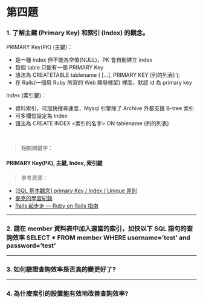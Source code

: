 # 第四題

### 1. 了解主鍵 (Primary Key) 和索引 (Index) 的觀念。

PRIMARY Key(PK) (主鍵)：

- 是一種 index 但不能為空值(NULL)，PK 會自動建立 index
- 每個 table 只能有一個 PRIMARY Key
- 語法為 CREATETABLE tablename ( \[…], PRIMARY KEY (列的列表) );
- 在 Rails(一個用 Ruby 所寫的 Web 開發框架) 裡面，默認 id 為 primary key

Index (索引鍵)：

- 資料索引，可加快搜尋速度，Mysql 引擎除了 Archive 外都支援 B-tree 索引
- 可多欄位設定為 Index
- 語法為 CREATE INDEX <索引的名字> ON tablename (列的列表)

<br />

> 相關關鍵字：

#### PRIMARY Key(PK), 主鍵, Index, 索引鍵

> 參考資源：

- [[SQL 基本觀念] primary Key / Index / Unique 差別](https://blog.niclin.tw/2018/06/09/sql-基本觀念-primary-key-/-index-/-unique-差別/)
- [麥克的學習紀錄](https://miggo.pixnet.net/blog/post/30862194-%5Bmysql基本觀念%5D-primary-key---index---unique差別)
- [Rails 起步走 — Ruby on Rails 指南](https://rails.ruby.tw/getting_started.html)

<hr >

### 2. 請在 member 資料表中加入適當的索引，加快以下 SQL 語句的查詢效率 SELECT \* FROM member WHERE username=’test’ and password=’test’

<hr >

### 3. 如何驗證查詢效率是否真的變更好了?

<hr >

### 4. 為什麼索引的設置能有效地改善查詢效率?
